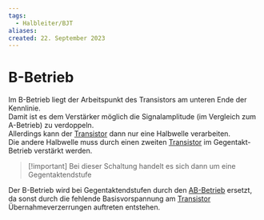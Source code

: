 ```yaml
---
tags:
  - Halbleiter/BJT
aliases: 
created: 22. September 2023
---
```


# B-Betrieb

Im B-Betrieb liegt der Arbeitspunkt des Transistors am unteren Ende der Kennlinie.  
Damit ist es dem Verstärker möglich die Signalamplitude (im Vergleich zum A-Betrieb) zu verdoppeln.  
Allerdings kann der [Transistor]({MOC}%20Transistor.md) dann nur eine Halbwelle verarbeiten.  
Die andere Halbwelle muss durch einen zweiten [Transistor]({MOC}%20Transistor.md) im Gegentakt-Betrieb verstärkt werden.

> [!important] Bei dieser Schaltung handelt es sich dann um eine Gegentaktendstufe

Der B-Betrieb wird bei Gegentaktendstufen durch den [AB-Betrieb](AB-Betrieb.md) ersetzt, da sonst durch die fehlende Basisvorspannung am [Transistor]({MOC}%20Transistor.md) Übernahmeverzerrungen auftreten entstehen.